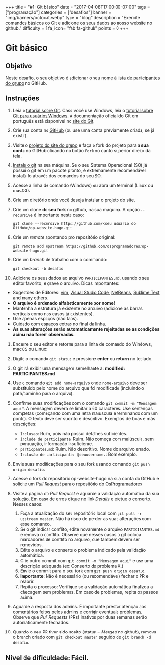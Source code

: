 +++
title = "#1: Git básico"
date = "2017-04-08T17:00:00-07:00"
tags = ["programação"]
categories = ["desafios"]
banner = "img/banners/octocat.webp"
type = "blog"
description = "Exercite comandos básicos do Git e adicione os seus dados ao nosso website no github."
difficulty = 1
fa_icon= "fab fa-github"
points = 0
+++

# Git básico

## Objetivo

Neste desafio, o seu objetivo é adicionar o seu nome à [lista de participantes do grupo](https://github.com/OsProgramadores/op-website-hugo/blob/master/PARTICIPANTES.md) no GitHub.

## Instruções

1. Leia o [tutorial sobre Git](https://dev.to/womakerscode/instalando-configurando-e-inicializando-o-git-no-linux-2m96). Caso você use Windows, leia o [tutorial sobre Git para usuários Windows](http://coral.ufsm.br/pet-si/wp-content/uploads/2017/02/Consult%C3%B3rio-de-Software-Git.pdf). A documentação oficial do Git em português está disponível no [site do Git](https://git-scm.com/docs/git/pt_BR).

1. Crie sua conta no [GitHub](https://github.com) (ou use uma conta previamente criada, se já existir).

1. Visite o [projeto do site do grupo](https://github.com/OsProgramadores/op-website-hugo) e faça o fork do projeto para a **sua conta** no GitHub clicando no botão `Fork` no canto superior direito da tela.

1. [Instale o git](https://git-scm.com/downloads) na sua máquina. Se o seu Sistema Operacional (SO) já possui o git em um pacote pronto, é extremamente recomendável instalá-lo através dos comandos do seu SO.

1. Acesse a linha de comando (Windows) ou abra um terminal (Linux ou macOS).

1. Crie um diretório onde você deseja instalar o projeto do site.

1. Crie um clone **do seu fork** no github, na sua máquina. A opção `--recursive` é importante neste caso:

    ```
    git clone --recursive https://github.com/<seu usuário do GitHub>/op-website-hugo.git
    ```

1. Crie um _remote_ apontando pro repositório original:
    ```
    git remote add upstream https://github.com/osprogramadores/op-website-hugo.git
    ```

1. Crie um _branch_ de trabalho com o commando:
    ```
    git checkout -b desafio
    ```

1. Adicione os seus dados ao arquivo `PARTICIPANTES.md`, usando o seu editor favorito, e grave o arquivo. Dicas importantes:
  * Sugestões de Editores: [vim](https://www.vim.org/), [Visual Studio Code](https://code.visualstudio.com/), [NetBeans](https://netbeans.apache.org/), [Sublime Text](https://www.sublimetext.com/) and many others.
  * **O arquivo é ordenado alfabeticamente por nome!**
  * Mantenha a estrutura já existente no arquivo (adicione as barras verticais como nos casos já existentes).
  * Use apenas espaços (não tabs).
  * Cuidado com espaços extras no final da linha.
  * **As suas alterações serão automaticamente rejeitadas se as condições acima não forem observadas.**

1. Encerre o seu editor e retorne para a linha de comando do Windows, macOS ou Linux:

1. Digite o comando `git status` e pressione **enter** ou **return** no teclado.

1. O git irá exibir uma mensagem semelhante a: **modified: PARTICIPANTES.md**

1. Use o comando `git add nome-arquivo` onde `nome-arquivo` deve ser substituído pelo nome do arquivo que foi modificado (incluindo o path/caminho para o arquivo).

1. Confirme suas modificações com o comando `git commit -m "Mensagem aqui"`. A mensagem deverá se limitar a 60 caracteres. Use sentenças completas (começando com uma letra maiúscula e terminando com um ponto). O texto deve ser sucinto e descritivo. Exemplos de boas e más descrições:
    * `Inclusao`: Ruim, pois não possui detalhes suficientes.
    * `include de participante`: Ruim. Não começa com maiúscula, sem pontuação, informação insuficiente.
    * `particpantes.md`: Ruim. Não descritivo. Nome do arquivo errado.
    * `Inclusão de participante: @seuusername.`: Bom exemplo.

1. Envie suas modificações para o seu fork usando comando `git push origin desafio`.

1. Acesse o fork do repositório op-website-hugo na sua conta do GitHub e solicite um _Pull Request_ para o repositório do [OsProgramadores](https://github.com/OsProgramadores/op-website-hugo)

1. Visite a página do _Pull Request_ e aguarde a validação automática da sua solução. Em caso de erros clique no link _Details_ e efetue o conserto. Nesses casos:
   1. Faça a atualização do seu repositório local com `git pull -r upstream master`. Não há risco de perder as suas alterações com esse comando.
   1. Se o git indicar conflito, edite novamente o arquivo `PARTICIPANTES.md` e remova o conflito. Observe que nesses casos o git coloca marcadores de conflito no arquivo, que também devem ser removidos.
   1. Edite o arquivo e conserte o problema indicado pela validação automática.
   1. Crie outro commit com `git commit -m "Mensagem aqui"` e use uma descrição adequada (ex: Conserto de problema X.)
   1. Envie o commit para o seu fork com `git push origin desafio`.
   1. **Importante**: Não é necessário (ou recomendável) fechar o PR e reabrir.
   1. Repita o processo: Verifique se a validação automática finalizou a checagem sem problemas. Em caso de problemas, repita os passos acima.

1. Aguarde a resposta dos admins. É importante prestar atenção aos comentários feitos pelos admins e corrigir eventuais problemas. Observe que _Pull Requests_ (PRs) inativos por duas semanas serão automaticamente fechados.

1. Quando o seu PR tiver sido aceito (status = _Merged_ no github), remova o branch criado com `git checkout master` seguido de `git branch -d desafio`.

## Nível de dificuldade: Fácil.

